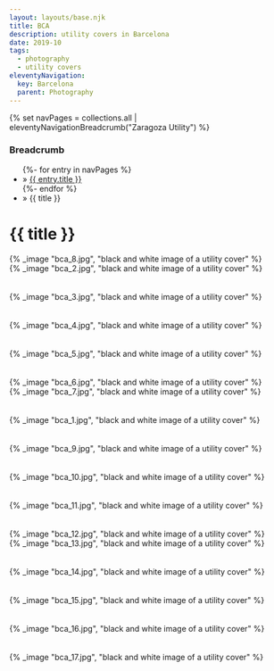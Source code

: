 ```yaml
---
layout: layouts/base.njk
title: BCA
description: utility covers in Barcelona
date: 2019-10
tags:
  - photography
  - utility covers
eleventyNavigation:
  key: Barcelona
  parent: Photography
---
```

{% set navPages = collections.all | eleventyNavigationBreadcrumb("Zaragoza Utility") %}
<div class="breadcrumb">
    <h3 class="visually-hidden">Breadcrumb</h3>
	<ul class="nav">
            {%- for entry in navPages %}
		<li class="nav-item"{% if entry.url == page.url %} class="active-breadcrumb"{% endif %}> » <a href="{{ entry.url }}">{{ entry.title }}</a></li>
  	    	{%- endfor %}
	    <li class="nav-item"><active-breadcrumb>» {{ title }}</active-breadcrumb></li>
	</ul>
</div>
<div class="container">
	<div class="row"></div>
	<div class="row">
		<div class="col">
			<h1>{{ title }}</h1>
		</div>
		<div class="col-1 col-1-md col-1-lg"></div>
		<div class="col">
			{% _image "bca_8.jpg", "black and white image of a utility cover" %}
			<figcaption></figcaption>
		</div>
		<div class="col-1 col-1-md col-1-lg"></div>
	</div>
	<div class="row">
		<div class="col-1 col-1-md col-1-lg"></div>
		<div class="col">
			{% _image "bca_2.jpg", "black and white image of a utility cover" %}
			<figcaption></figcaption>
			</br></br>
			{% _image "bca_3.jpg", "black and white image of a utility cover" %}
			<figcaption></figcaption>
			</br></br>
			{% _image "bca_4.jpg", "black and white image of a utility cover" %}
			<figcaption></figcaption>
			</br></br>
			{% _image "bca_5.jpg", "black and white image of a utility cover" %}
			<figcaption></figcaption>
			</br></br>
			{% _image "bca_6.jpg", "black and white image of a utility cover" %}
			<figcaption></figcaption>
		</div>
		<div class="col">
			{% _image "bca_7.jpg", "black and white image of a utility cover" %}
			<figcaption></figcaption>
			</br></br>
			{% _image "bca_1.jpg", "black and white image of a utility cover" %}
			<figcaption></figcaption>
			</br></br>
			{% _image "bca_9.jpg", "black and white image of a utility cover" %}
			<figcaption></figcaption>
			</br></br>
			{% _image "bca_10.jpg", "black and white image of a utility cover" %}
			<figcaption></figcaption>
			</br></br>
			{% _image "bca_11.jpg", "black and white image of a utility cover" %}
			<figcaption></figcaption>
			</br></br>
			{% _image "bca_12.jpg", "black and white image of a utility cover" %}
			<figcaption></figcaption>
		</div>
		<div class="col">
			{% _image "bca_13.jpg", "black and white image of a utility cover" %}
			<figcaption></figcaption>
			</br></br>
			{% _image "bca_14.jpg", "black and white image of a utility cover" %}
			<figcaption></figcaption>
			</br></br>
			{% _image "bca_15.jpg", "black and white image of a utility cover" %}
			<figcaption></figcaption>
			</br></br>
			{% _image "bca_16.jpg", "black and white image of a utility cover" %}
			<figcaption></figcaption>
			</br></br>
			{% _image "bca_17.jpg", "black and white image of a utility cover" %}
			<figcaption></figcaption>
			</br></br>
		</div>
		<div class="col-1 col-1-md col-1-lg"></div>
	</div>
</div>